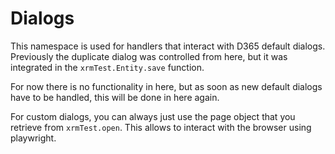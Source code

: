 # Dialogs
This namespace is used for handlers that interact with D365 default dialogs. 
Previously the duplicate dialog was controlled from here, but it was integrated in the `xrmTest.Entity.save` function.


For now there is no functionality in here, but as soon as new default dialogs have to be handled, this will be done in here again.


For custom dialogs, you can always just use the page object that you retrieve from `xrmTest.open`.
This allows to interact with the browser using playwright.
